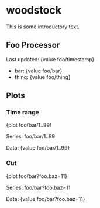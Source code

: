 woodstock
=========
This is some introductory text.

Foo Processor
-------------
Last updated: {value foo/timestamp}

* bar: {value foo/bar}
* thing: {value foo/thing}

Plots
-----
### Time range ###

{plot foo/bar/1..99}

Series: foo/bar/1..99

Data: {value foo/bar/1..99}

### Cut ###

{plot foo/bar?foo.baz=11}

Series: foo/bar?foo.baz=11

Data: {value foo/bar?foo.baz=11}

